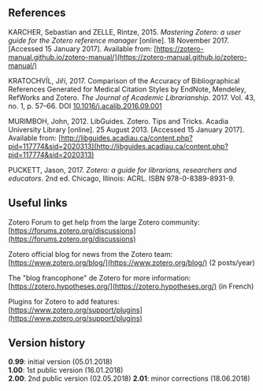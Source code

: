 ## References

KARCHER, Sebastian and ZELLE, Rintze, 2015. *Mastering Zotero: a user guide for the Zotero reference manager* [online]. 18 November 2017. [Accessed 15 January 2017]. Available from: [https://zotero-manual.github.io/zotero-manual/](https://zotero-manual.github.io/zotero-manual/)   

KRATOCHVÍL, Jiří, 2017. Comparison of the Accuracy of Bibliographical References Generated for Medical Citation Styles by EndNote, Mendeley, RefWorks and Zotero. *The Journal of Academic Librarianship*. 2017. Vol. 43, no. 1, p. 57–66. DOI [10.1016/j.acalib.2016.09.001](https://doi.org/10.1016/j.acalib.2016.09.001)   

MURIMBOH, John, 2012. LibGuides. Zotero. Tips and Tricks. Acadia University Library [online]. 25 August 2013. [Accessed 15 January 2017]. Available from: [http://libguides.acadiau.ca/content.php?pid=117774&sid=2020313](http://libguides.acadiau.ca/content.php?pid=117774&sid=2020313)   

PUCKETT, Jason, 2017. *Zotero: a guide for librarians, researchers and educators*. 2nd ed. Chicago, Illinois: ACRL. ISBN 978-0-8389-8931-9.   


## Useful links

Zotero Forum to get help from the large Zotero community:   
[https://forums.zotero.org/discussions](https://forums.zotero.org/discussions)   

Zotero official blog for news from the Zotero team:   
[https://www.zotero.org/blog/](https://www.zotero.org/blog/) (2 posts/year)   

The "blog francophone" de Zotero for more information:   
[https://zotero.hypotheses.org/](https://zotero.hypotheses.org/) (in French)   

Plugins for Zotero to add features:   
[https://www.zotero.org/support/plugins](https://www.zotero.org/support/plugins)    

## Version history

**0.99**: initial version (05.01.2018)   
**1.00**: 1st public version (16.01.2018)  
**2.00**: 2nd public version (02.05.2018)
**2.01**: minor corrections (18.06.2018)
